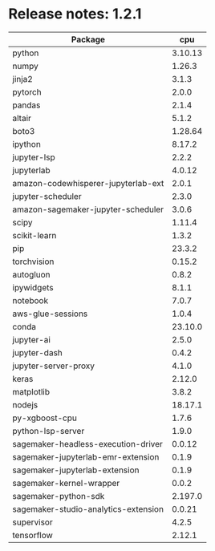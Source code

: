 # Release notes: 1.2.1

Package | cpu
---|---
python|3.10.13
numpy|1.26.3
jinja2|3.1.3
pytorch|2.0.0
pandas|2.1.4
altair|5.1.2
boto3|1.28.64
ipython|8.17.2
jupyter-lsp|2.2.2
jupyterlab|4.0.12
amazon-codewhisperer-jupyterlab-ext|2.0.1
jupyter-scheduler|2.3.0
amazon-sagemaker-jupyter-scheduler|3.0.6
scipy|1.11.4
scikit-learn|1.3.2
pip|23.3.2
torchvision|0.15.2
autogluon|0.8.2
ipywidgets|8.1.1
notebook|7.0.7
aws-glue-sessions|1.0.4
conda|23.10.0
jupyter-ai|2.5.0
jupyter-dash|0.4.2
jupyter-server-proxy|4.1.0
keras|2.12.0
matplotlib|3.8.2
nodejs|18.17.1
py-xgboost-cpu|1.7.6
python-lsp-server|1.9.0
sagemaker-headless-execution-driver|0.0.12
sagemaker-jupyterlab-emr-extension|0.1.9
sagemaker-jupyterlab-extension|0.1.9
sagemaker-kernel-wrapper|0.0.2
sagemaker-python-sdk|2.197.0
sagemaker-studio-analytics-extension|0.0.21
supervisor|4.2.5
tensorflow|2.12.1

